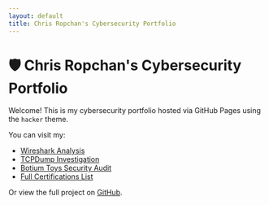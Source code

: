 ```yaml
---
layout: default
title: Chris Ropchan's Cybersecurity Portfolio
---
```


# 🛡️ Chris Ropchan's Cybersecurity Portfolio

Welcome! This is my cybersecurity portfolio hosted via GitHub Pages using the `hacker` theme.

You can visit my:

- [Wireshark Analysis](./wire-shark)
- [TCPDump Investigation](./tcp-dump)
- [Botium Toys Security Audit](./botium-toys)
- [Full Certifications List](./certifications.md)

Or view the full project on [GitHub](https://github.com/usmcchris/CyberSecurityProfile).
